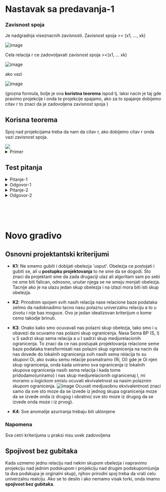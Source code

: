 <!-- Summary snippet

<details>
 <summary> Name of Summary </summary> 
  
Some snippet of text
 
</details>


-->


# Nastavak sa predavanja-1

### Zavisnost spoja

Je nadgradnja viseznacnih zavisnosti. Zavisnost spoja >< (x1, ..., xk)

![image](https://user-images.githubusercontent.com/45834270/97726083-2c606780-1acf-11eb-93bc-9740fee797e2.png)

Cela relacija r ce zadovoljavati zavisnost spoja ><(x1, ... xk)

![image](https://user-images.githubusercontent.com/45834270/97726142-384c2980-1acf-11eb-8b53-32e2fb9b7d9e.png)

ako vazi

![image](https://user-images.githubusercontent.com/45834270/97725849-ee634380-1ace-11eb-8fa8-642a3231cfdc.png)


(grozna formula, bolje je ova **koristna teorema** ispod tj. laksi nacin je taj gde pravimo projekcije i onda te projekcije spajamo, ako za to spajanje dobijemo citav r to znaci da je zadovoljena zavisnost spoja )



## Korisna teorema

Spoj nad projekcijama treba da nam da citav r, ako dobijemo citav r onda vazi zavisnost spoja.
 
 <img src="https://user-images.githubusercontent.com/45834270/97726929-0f786400-1ad0-11eb-920a-9b073ba20415.png">
 
 
 <details>
 
 <summary> Primer </summary>
 
 #### Proveriti da li vazi zavisnost spoja (AB, BC, CD)
 
 Napravili smo projekcije za AB, BC, CD potom ih sve spojili (svejedno je kojim redom, zbog komutativnosti prirodnog spoja), posto smo od tih projekcija dobili r. Zakljucujemo da vazi zavisnosti spoja za (AB, BC, CD).
 
 ![image](https://user-images.githubusercontent.com/45834270/97747301-0ac1a900-1aec-11eb-8b43-31d398967f0b.png)

 
 </details>

## Test pitanja

<details>
 <summary> Pitanje-1 </summary>
 </br>
 
 Kako proveriti da li neka relacija zadovoljava zavisnost spoja x1,x2,x3.
 
 </details>
 
 <details>
 <summary> Odgovor-1 </summary>
 </br>
 
 Tako sto cemo proveriti da li spojevi projekcija daju r. Pogledati koristnu teoremu iznad. Znaci :
  - napravimo projekcije nase polazne relacije na svaku komponentu zavisnosti spoja
  - onda ih spojimo
  - ako dobijemo polaznu relaciju r onda je zavisnost spoja zadovoljena.
 
 </details>

<details>
 <summary> Pitanje-2 </summary>
 </br>
 
 Kako dopuniti nasu relaciju ako ona ne zadovoljava zavisnost spoja da bi je zadovoljavala ?
 
 </details>
 
 <details>
 <summary> Odgovor-2 </summary>
 </br>

Isto kao u odgovoru 1:
 - napraviti projekcije za svaku komponentu spoja
 - spojiti te projekcije 
 - dodati one torke koje fale. 
 
 </details>
 
</br></br></br>



# Novo gradivo

## Osnovni projektantski kriterijumi

 - **K1**: Ne smemo gubiti i dobijati obelezja 'usput'. Obelezja ce postojati i gubiti se, ali u **postupku projektovanja** to ne sme da se dogodi. Sto znaci da projektant sme da zada drugaciji ulaz ali algoritam sam po sebi ne sme biti falican, odnosno, unutar njega se ne smeju menjati obelezja. Tacnije ako je na ulazu jedan skup obelezja i na izlazi mora biti isti skup obelezja.
 
 - **K2**: Prirodnim spojem svih nasih relacija nase relacione baze podataka zelimo da nadoknadimo tacno nasu polaznu univerzalnu relaciju a to u zivotu i nije bas moguce. Ovo je jedan idealizovan kriterijum o kome cemo takodje brinuti.
 
 - **K3**: Onako kako smo ocuvavali nas polazni skup obelezja, tako smo i u obavezi da ocuvamo nas polazni skup ogranicenja. Nasa Sema BP (S, I) u S sadrzi skup sema relacija a u I sadrzi skup medjurelacionih ogranicenja. To znaci da ce nas postupak projektovanja relacione seme baze podataka transformisati nas polazni skup ogranicenja na nacin da nas dovede do lokalnih ogranicenja svih nasih sema relacija to su skupovi Oi, ako svaku semu relacije posmatramo (Ri, Oi) gde je Oi njen skup ogranicenja, onda kada uniramo sva ogranicenja iz lokalnih skupova ogranicenja nasih sema relacija i kada tome pridodamo(uniramo) i nas skup medjurelacionih ogranicenaj I, mi moramo u logickom smislu ocuvati ekvivaletnost sa nasim polaznim skupom ogranicenja.
 ![image](https://user-images.githubusercontent.com/45834270/97714732-d2a57080-1ac1-11eb-83d6-2f2bce5d426d.png) 
 Ocuvati medjusobnu ekvivalentnost znaci samo da sve sto moze da se izvede iz jednog skupa ogranicenja moze da se izvede onda iz drugog i obratno( sve sto moze iz drugog da se izvede onda moze i iz prvog).

- **K4**: Sve anomalije azuriranja trebaju biti uklonjene

### Napomena

Sva cetri kriterijuma u praksi nisu uvek zadovoljena

## Spojivost bez gubitaka

Kada uzmemo jednu relaciju nad nekim skupom obelezja i napravimo projekciju nad jednim podskupom i projekciju nad drugim podskupom(unija ta dva podskupa je orginalni skup), njihov prirodni spoj treba da vrati celu univerzalnu realciju. Ako se to desilo i ako nemamo visak torki, onda imamo **spojivost bez gubitaka**.


